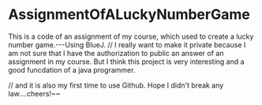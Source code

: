 # AssignmentOfALuckyNumberGame
This is a code of an assignment of my course, which used to create a lucky number game.---Using BlueJ.
//
I really want to make it private because I am not sure that I have the authorization to public an answer
of an assignment in my course.
But I think this project is very interesting and a good funcdation of a java programmer.

// and it is also my first time to use Github. Hope I didn't break any law....cheers!~~
